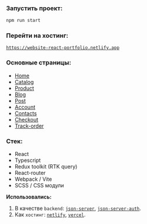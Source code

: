 ### Запустить проект:
```sh
npm run start
```
### Перейти на хостинг: 
[`https://website-react-portfolio.netlify.app`](https://website-react-portfolio.netlify.app)

### Основные страницы:
 - <a href="https://website-react-portfolio.netlify.app">Home</a>
 - <a href="https://website-react-portfolio.netlify.app/women/clothes">Catalog</a>
 - <a href="https://website-react-portfolio.netlify.app/women/shoes/14">Product</a>
 - <a href="https://website-react-portfolio.netlify.app/fashion-blog">Blog</a>
 - <a href="https://website-react-portfolio.netlify.app/fashion-blog/1">Post</a>
 - <a href="https://website-react-portfolio.netlify.app/account/my-profile">Account</a>
 - <a href="https://website-react-portfolio.netlify.app/contacts">Contacts</a>
 - <a href="https://website-react-portfolio.netlify.app/checkout">Checkout</a>
 - <a href="https://website-react-portfolio.netlify.app/track-order">Track-order</a>

### Стек:
 - React
 - Typescript
 - Redux toolkit (RTK query)
 - React-router
 - Webpack / Vite
 - SCSS / CSS модули

**Использовались:**
1. В качестве `backend`: [`json-server`](https://www.npmjs.com/package/json-server), [`json-server-auth`](https://www.npmjs.com/package/json-server-auth).
2. Как `хостинг`: [`netlify`](https://www.netlify.com), [`vercel`](https://vercel.com).
